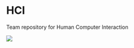 # HCI
Team repository for Human Computer Interaction 

<img href="https://youtu.be/P63qGocn2mU" src="chrome-capture.gif"/>



[1]: https://youtu.be/P63qGocn2mU
